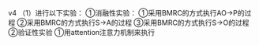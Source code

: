 v4
（1）进行以下实验：
    ①消融性实验：
        ①采用BMRC的方式执行AO->P的过程
        ②采用BMRC的方式执行S->A的过程
        ③采用BMRC的方式执行S->O的过程
    ②验证性实验
        ①用attention注意力机制来执行




